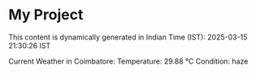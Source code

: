 # My Project

This content is dynamically generated in Indian Time (IST): 2025-03-15 21:30:26 IST


Current Weather in Coimbatore:
Temperature: 29.88 °C
Condition: haze
